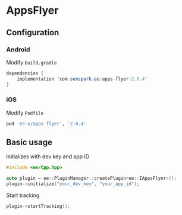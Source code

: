 # AppsFlyer
## Configuration
### Android
Modify `build.gradle`
```java
dependencies {
    implementation 'com.senspark.ee:apps-flyer:2.0.4'
}
```

### iOS
Modify `Podfile`
```ruby
pod 'ee-x/apps-flyer', '2.0.4'
```

## Basic usage
Initializes with dev key and app ID
```cpp
#include <ee/Cpp.hpp>

auto plugin = ee::PluginManager::createPlugin<ee::IAppsFlyer>();
plugin->initialize("your_dev_key", "your_app_id");
```

Start tracking
```cpp
plugin->startTracking();
```